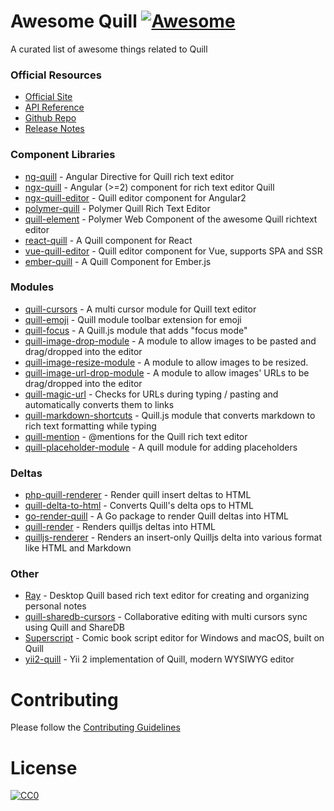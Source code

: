 # Awesome Quill [![Awesome](https://cdn.rawgit.com/sindresorhus/awesome/d7305f38d29fed78fa85652e3a63e154dd8e8829/media/badge.svg)](https://github.com/sindresorhus/awesome)

A curated list of awesome things related to Quill


### Official Resources

- [Official Site](https://quilljs.com/)
- [API Reference](https://quilljs.com/docs/)
- [Github Repo](https://github.com/quilljs/quill)
- [Release Notes](https://github.com/quilljs/quill/releases)


### Component Libraries

- [ng-quill](https://github.com/KillerCodeMonkey/ng-quill) - Angular Directive for Quill rich text editor
- [ngx-quill](https://github.com/KillerCodeMonkey/ngx-quill) - Angular (>=2) component for rich text editor Quill
- [ngx-quill-editor](https://github.com/surmon-china/ngx-quill-editor) - Quill editor component for Angular2
- [polymer-quill](https://github.com/chuckh/polymer-quill) - Polymer Quill Rich Text Editor
- [quill-element](https://github.com/dmonad/quill-element) - Polymer Web Component of the awesome Quill richtext editor
- [react-quill](https://github.com/zenoamaro/react-quill) - A Quill component for React
- [vue-quill-editor](https://github.com/surmon-china/vue-quill-editor) - Quill editor component for Vue, supports SPA and SSR
- [ember-quill](https://gitlab.com/noppo/ember-quill) - A Quill Component for Ember.js


### Modules

- [quill-cursors](https://github.com/reedsy/quill-cursors) - A multi cursor module for Quill text editor
- [quill-emoji](https://github.com/contentco/quill-emoji) - Quill module toolbar extension for emoji
- [quill-focus](https://amka.github.io/quill-focus/) - A Quill.js module that adds "focus mode"
- [quill-image-drop-module](https://github.com/kensnyder/quill-image-drop-module) - A module to allow images to be pasted and drag/dropped into the editor
- [quill-image-resize-module](https://github.com/kensnyder/quill-image-resize-module) - A module to allow images to be resized.
- [quill-image-url-drop-module](https://github.com/riencroonenborghs/quill-image-url-drop-module) - A module to allow images' URLs to be drag/dropped into the editor
- [quill-magic-url](https://github.com/visualjerk/quill-magic-url) - Checks for URLs during typing / pasting and automatically converts them to links
- [quill-markdown-shortcuts](https://github.com/patleeman/quill-markdown-shortcuts) - Quill.js module that converts markdown to rich text formatting while typing
- [quill-mention](https://github.com/afconsult/quill-mention) - @mentions for the Quill rich text editor
- [quill-placeholder-module](https://github.com/jspaine/quill-placeholder-module) - A quill module for adding placeholders


### Deltas

- [php-quill-renderer](https://github.com/deanblackborough/php-quill-renderer) - Render quill insert deltas to HTML
- [quill-delta-to-html](https://github.com/nozer/quill-delta-to-html) - Converts Quill's delta ops to HTML
- [go-render-quill](https://github.com/dchenk/go-render-quill) - A Go package to render Quill deltas into HTML
- [quill-render](https://github.com/casetext/quill-render) - Renders quilljs deltas into HTML
- [quilljs-renderer](https://github.com/UmbraEngineering/quilljs-renderer) - Renders an insert-only Quilljs delta into various format like HTML and Markdown


### Other

- [Ray](https://github.com/teslor/ray) - Desktop Quill based rich text editor for creating and organizing personal notes
- [quill-sharedb-cursors](https://github.com/pedrosanta/quill-sharedb-cursors) - Collaborative editing with multi cursors sync using Quill and ShareDB
- [Superscript](http://superscriptapp.com) - Comic book script editor for Windows and macOS, built on Quill
- [yii2-quill](https://github.com/bizley/yii2-quill) - Yii 2 implementation of Quill, modern WYSIWYG editor


# Contributing

Please follow the [Contributing Guidelines](https://github.com/quilljs/awesome-quill/blob/master/CONTRIBUTING.md)


# License

[![CC0](http://i.creativecommons.org/p/zero/1.0/88x31.png)](http://creativecommons.org/publicdomain/zero/1.0/)

